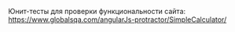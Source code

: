 Юнит-тесты для проверки функциональности сайта: https://www.globalsqa.com/angularJs-protractor/SimpleCalculator/
